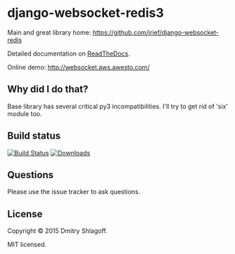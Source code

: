 django-websocket-redis3
======================

Main and great library home: https://github.com/jrief/django-websocket-redis

Detailed documentation on [ReadTheDocs](http://django-websocket-redis.readthedocs.org/en/latest/).

Online demo: http://websocket.aws.awesto.com/

Why did I do that?
------------------

Base library has several critical py3 incompatibilities. I'll try to get rid of 'six' module too.

Build status
------------

[![Build Status](https://travis-ci.org/0nkery/django-websocket-redis3.png?branch=master)](https://travis-ci.org/0nkery/django-websocket-redis3)
[![Downloads](http://img.shields.io/pypi/dm/django-websocket-redis.svg?style=flat-square)](https://pypi.python.org/pypi/django-websocket-redis/)

Questions
---------
Please use the issue tracker to ask questions.

License
-------
Copyright &copy; 2015 Dmitry Shlagoff.

MIT licensed.
